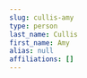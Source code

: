 ```yaml
---
slug: cullis-amy
type: person
last_name: Cullis
first_name: Amy
alias: null
affiliations: []
---
```


